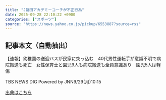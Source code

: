```yaml
---
title: "J磐田アカデミーコーチが不正行為"
date: 2025-09-28 22:10:22 +0900
categories: ["スポーツ"]
source: "https://news.yahoo.co.jp/pickup/6553887?source=rss"
---
```


## 記事本文（自動抽出）
<div><div class="sc-1t7ra5j-6 hhriyT"><p class="sc-1t7ra5j-7 casbUp">【速報】幼稚園の送迎バスが民家に突っ込む　40代男性運転手が意識不明で病院搬送も死亡　女性保育士と園児9人も病院搬送も全員意識あり　園児5人は軽傷　</p><p class="sc-1t7ra5j-8 bVxZvL"><span class="sc-1t7ra5j-9 dIJJqB">TBS NEWS DIG Powered by JNN</span><time><span class="sc-1t7ra5j-10 cfHAOL">9/29(月)</span><span class="sc-1t7ra5j-10 cfHAOL">10:15</span></time></p></div></div>

[出典はこちら](https://news.yahoo.co.jp/pickup/6553887?source=rss)

